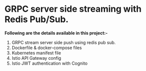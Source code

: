 # GRPC server side streaming with Redis Pub/Sub.

**Following are the details available in this project:-**
1. GRPC stream server side push using redis pub sub.
2. Dockerfile & docker-compose files
3. Kubernetes manifest file
4. Istio API Gateway config
5. Istio JWT authentication with Cognito
